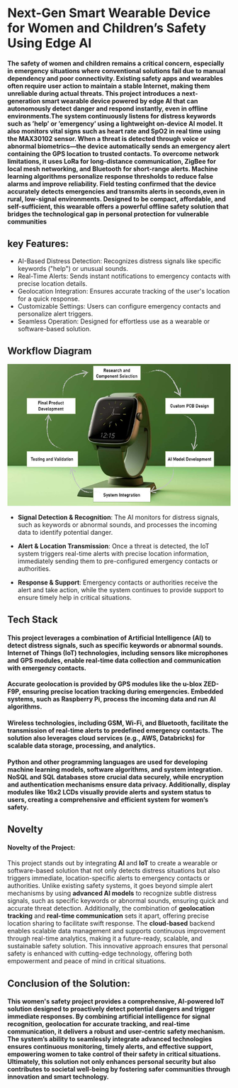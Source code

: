 # **Next-Gen Smart Wearable Device for Women and Children’s Safety Using Edge AI**
#### The safety of women and children remains a critical concern, especially in emergency situations where conventional solutions fail due to manual dependency and poor connectivity. Existing safety apps and wearables often require user action to maintain a stable Internet, making them unreliable during actual threats. This project introduces a next-generation smart wearable device powered by edge AI that can autonomously detect danger and respond instantly, even in offline environments.The system continuously listens for distress keywords such as ’help’ or ’emergency’ using a lightweight on-device AI model. It also monitors vital signs such as heart rate and SpO2 in real time using the MAX30102 sensor. When a threat is detected through voice or abnormal biometrics—the device automatically sends an emergency alert containing the GPS location to trusted contacts. To overcome network limitations, it uses LoRa for long-distance communication, ZigBee for local mesh networking, and Bluetooth for short-range alerts. Machine learning algorithms personalize response thresholds to reduce false alarms and improve reliability. Field testing confirmed that the device accurately detects emergencies and transmits alerts in seconds,even in rural, low-signal environments. Designed to be compact, affordable, and self-sufficient, this wearable offers a powerful offline safety solution that bridges the technological gap in personal protection for vulnerable communities


## **key Features:**
- AI-Based Distress Detection: Recognizes distress signals like specific keywords ("help") or unusual sounds.
- Real-Time Alerts: Sends instant notifications to emergency contacts with precise location details.
- Geolocation Integration: Ensures accurate tracking of the user's location for a quick response.
- Customizable Settings: Users can configure emergency contacts and personalize alert triggers.
- Seamless Operation: Designed for effortless use as a wearable or software-based solution.

## **Workflow Diagram**



![image alt](https://github.com/hariprasadvannichamy/Women-s-safety-monitoring-wearable-device/blob/05430ae4644b696b2ae26e1a5b2d4fcef2f91fd2/2025-01-22%20(1).png)

- **Signal Detection & Recognition**: The AI monitors for distress signals, such as keywords or abnormal sounds, and processes the incoming data to identify potential danger.

- **Alert & Location Transmission**: Once a threat is detected, the IoT system triggers real-time alerts with precise location information, immediately sending them to pre-configured emergency contacts or authorities.

- **Response & Support**: Emergency contacts or authorities receive the alert and take action, while the system continues to provide support to ensure timely help in critical situations.


## **Tech Stack**
#### This project leverages a combination of Artificial Intelligence (AI) to detect distress signals, such as specific keywords or abnormal sounds. Internet of Things (IoT) technologies, including sensors like microphones and GPS modules, enable real-time data collection and communication with emergency contacts.
#### Accurate geolocation is provided by GPS modules like the u-blox ZED-F9P, ensuring precise location tracking during emergencies. Embedded systems, such as Raspberry Pi, process the incoming data and run AI algorithms. 
#### Wireless technologies, including GSM, Wi-Fi, and Bluetooth, facilitate the transmission of real-time alerts to predefined emergency contacts. The solution also leverages cloud services (e.g., AWS, Databricks) for scalable data storage, processing, and analytics. 
#### Python and other programming languages are used for developing machine learning models, software algorithms, and system integration. NoSQL and SQL databases store crucial data securely, while encryption and authentication mechanisms ensure data privacy. Additionally, display modules like 16x2 LCDs visually provide alerts and system status to users, creating a comprehensive and efficient system for women’s safety.


## **Novelty**
#### **Novelty** of the Project:

This project stands out by integrating **AI** and **IoT** to create a wearable or software-based solution that not only detects distress situations but also triggers immediate, location-specific alerts to emergency contacts or authorities. Unlike existing safety systems, it goes beyond simple alert mechanisms by using **advanced AI models** to recognize subtle distress signals, such as specific keywords or abnormal sounds, ensuring quick and accurate threat detection. Additionally, the combination of **geolocation tracking** and **real-time communication** sets it apart, offering precise location sharing to facilitate swift response. The **cloud-based** backend enables scalable data management and supports continuous improvement through real-time analytics, making it a future-ready, scalable, and sustainable safety solution. This innovative approach ensures that personal safety is enhanced with cutting-edge technology, offering both empowerment and peace of mind in critical situations.

## **Conclusion of the Solution:**

 #### This women's safety project provides a comprehensive, AI-powered IoT solution designed to proactively detect potential dangers and trigger immediate responses. By combining **artificial intelligence** for signal recognition, **geolocation** for accurate tracking, and **real-time communication**, it delivers a robust and user-centric safety mechanism. The system’s ability to seamlessly integrate advanced technologies ensures continuous monitoring, timely alerts, and effective support, empowering women to take control of their safety in critical situations. Ultimately, this solution not only enhances personal security but also contributes to societal well-being by fostering safer communities through innovation and smart technology.
